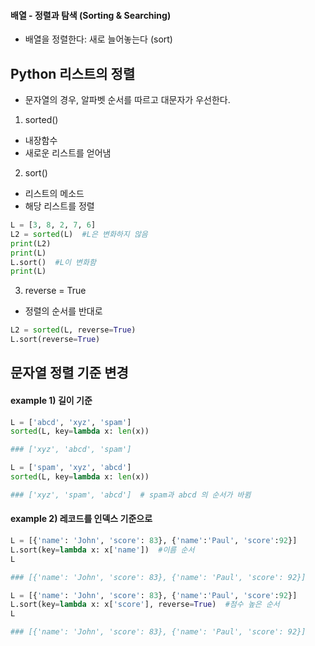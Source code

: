 #### 배열 - 정렬과 탐색 (Sorting & Searching)

- 배열을 정렬한다: 새로 늘어놓는다 (sort)

## Python 리스트의 정렬

- 문자열의 경우, 알파벳 순서를 따르고 대문자가 우선한다.

1. sorted()
- 내장함수
- 새로운 리스트를 얻어냄

2. sort()
- 리스트의 메소드
- 해당 리스트를 정렬 

```python
L = [3, 8, 2, 7, 6]
L2 = sorted(L)  #L은 변화하지 않음
print(L2)
print(L)
L.sort()  #L이 변화함
print(L)
```

3. reverse = True
- 정렬의 순서를 반대로
```python
L2 = sorted(L, reverse=True)
L.sort(reverse=True)
```

## 문자열 정렬 기준 변경

#### example 1) 길이 기준
```python
L = ['abcd', 'xyz', 'spam']
sorted(L, key=lambda x: len(x))

### ['xyz', 'abcd', 'spam']
```
```python
L = ['spam', 'xyz', 'abcd']
sorted(L, key=lambda x: len(x))   

### ['xyz', 'spam', 'abcd']  # spam과 abcd 의 순서가 바뀜
```

#### example 2) 레코드를 인덱스 기준으로
```python
L = [{'name': 'John', 'score': 83}, {'name':'Paul', 'score':92}]
L.sort(key=lambda x: x['name'])  #이름 순서
L

### [{'name': 'John', 'score': 83}, {'name': 'Paul', 'score': 92}]
```

```python
L = [{'name': 'John', 'score': 83}, {'name':'Paul', 'score':92}]
L.sort(key=lambda x: x['score'], reverse=True)  #점수 높은 순서
L

### [{'name': 'John', 'score': 83}, {'name': 'Paul', 'score': 92}]
```
